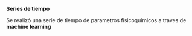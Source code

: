 **Series de tiempo**

Se realizó una serie de tiempo de parametros fisicoquimicos a traves de **machine learning**
